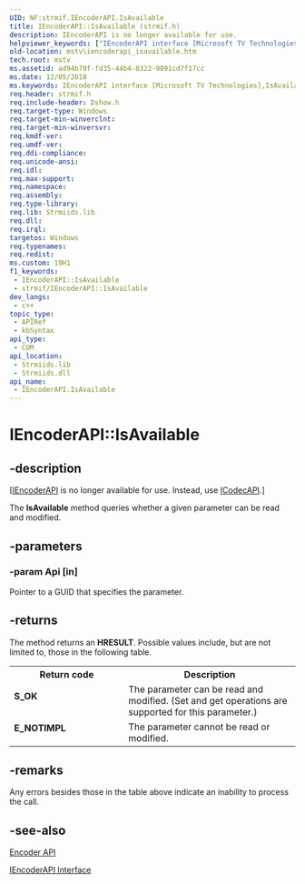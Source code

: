 ```yaml
---
UID: NF:strmif.IEncoderAPI.IsAvailable
title: IEncoderAPI::IsAvailable (strmif.h)
description: IEncoderAPI is no longer available for use.
helpviewer_keywords: ["IEncoderAPI interface [Microsoft TV Technologies]","IsAvailable method","IEncoderAPI.IsAvailable","IEncoderAPI::IsAvailable","IEncoderAPIIsAvailable","IsAvailable","IsAvailable method [Microsoft TV Technologies]","IsAvailable method [Microsoft TV Technologies]","IEncoderAPI interface","mstv.iencoderapi_isavailable","strmif/IEncoderAPI::IsAvailable"]
old-location: mstv\iencoderapi_isavailable.htm
tech.root: mstv
ms.assetid: ad94b70f-fd35-44b4-8322-9891cd7f17cc
ms.date: 12/05/2018
ms.keywords: IEncoderAPI interface [Microsoft TV Technologies],IsAvailable method, IEncoderAPI.IsAvailable, IEncoderAPI::IsAvailable, IEncoderAPIIsAvailable, IsAvailable, IsAvailable method [Microsoft TV Technologies], IsAvailable method [Microsoft TV Technologies],IEncoderAPI interface, mstv.iencoderapi_isavailable, strmif/IEncoderAPI::IsAvailable
req.header: strmif.h
req.include-header: Dshow.h
req.target-type: Windows
req.target-min-winverclnt: 
req.target-min-winversvr: 
req.kmdf-ver: 
req.umdf-ver: 
req.ddi-compliance: 
req.unicode-ansi: 
req.idl: 
req.max-support: 
req.namespace: 
req.assembly: 
req.type-library: 
req.lib: Strmiids.lib
req.dll: 
req.irql: 
targetos: Windows
req.typenames: 
req.redist: 
ms.custom: 19H1
f1_keywords:
 - IEncoderAPI::IsAvailable
 - strmif/IEncoderAPI::IsAvailable
dev_langs:
 - c++
topic_type:
 - APIRef
 - kbSyntax
api_type:
 - COM
api_location:
 - Strmiids.lib
 - Strmiids.dll
api_name:
 - IEncoderAPI.IsAvailable
---
```


# IEncoderAPI::IsAvailable


## -description

<p class="CCE_Message">[<a href="https://docs.microsoft.com/windows/desktop/api/strmif/nn-strmif-iencoderapi">IEncoderAPI</a> is no longer available for use. Instead, use <a href="https://docs.microsoft.com/windows/desktop/api/strmif/nn-strmif-icodecapi">ICodecAPI</a>.]

The <b>IsAvailable</b> method queries whether a given parameter can be read and modified.

## -parameters

### -param Api [in]

Pointer to a GUID that specifies the parameter.

## -returns

The method returns an <b>HRESULT</b>. Possible values include, but are not limited to, those in the following table.

<table>
<tr>
<th>Return code</th>
<th>Description</th>
</tr>
<tr>
<td width="40%">
<dl>
<dt><b>S_OK</b></dt>
</dl>
</td>
<td width="60%">
The parameter can be read and modified. (Set and get operations are supported for this parameter.)

</td>
</tr>
<tr>
<td width="40%">
<dl>
<dt><b>E_NOTIMPL</b></dt>
</dl>
</td>
<td width="60%">
The parameter cannot be read or modified.

</td>
</tr>
</table>

## -remarks

Any errors besides those in the table above indicate an inability to process the call.

## -see-also

<a href="https://docs.microsoft.com/windows/desktop/DirectShow/encoder-api">Encoder API</a>



<a href="https://docs.microsoft.com/windows/desktop/api/strmif/nn-strmif-iencoderapi">IEncoderAPI Interface</a>


